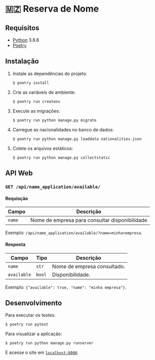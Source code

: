 # 🇲🇿 Reserva de Nome 

## Requisitos

* [Python](https://python.org) 3.8.6
* [Poetry](https://python-poetry.org)

## Instalação

1. Instale as dependências do projeto:
    ```console
    $ poetry install
    ```
1. Crie as variáveis de ambiente:
    ```console
    $ poetry run createnv
    ```
1. Execute as migrações:
    ```console
    $ poetry run python manage.py migrate
    ```
1. Carregue as nacionalidades no banco de dados:
    ```console
    $ poetry run python manage.py loaddata nationalities.json
    ```
1. Colete os arquivos estáticos:
    ```console
    $ poetry run python manage.py collectstatic
    ```

## API Web

### `GET /api/name_application/available/`

#### Requisção

| Campo  | Descrição                                      |
| ------ | ---------------------------------------------- |
| `name` | Nome de empresa para consultar disponibilidade |

Exemplo: `/api/name_application/available/?name=minha+empresa`.

#### Resposta

| Campo       | Tipo   | Descrição                   |
| ----------- | ------ | --------------------------- |
| `name`      | `str`  | Nome de empresa consultado. |
| `available` | `bool` | Disponibilidade.            |

Exemplo: `{"available": true, "name": "minha empresa"}`.

## Desenvolvimento

Para executar os testes:
```console
$ poetry run pytest
```

Para visualizar a aplicação:

```console
$ poetry run python manage.py runserver
```
E acesse o site em [`localhost:8000`](http://localhost:8000).
